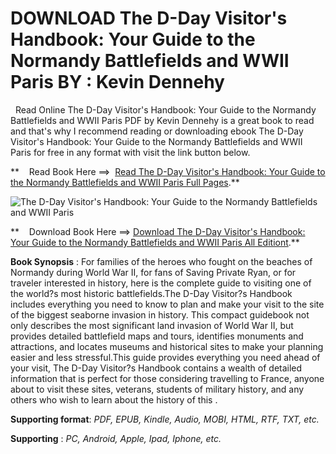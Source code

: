  **DOWNLOAD The D-Day Visitor's Handbook: Your Guide to the Normandy Battlefields and WWII Paris BY : Kevin Dennehy**
====================================================================================================================

  Read Online The D-Day Visitor's Handbook: Your Guide to the Normandy Battlefields and WWII Paris PDF by Kevin Dennehy is a great book to read and that's why I recommend reading or downloading ebook The D-Day Visitor's Handbook: Your Guide to the Normandy Battlefields and WWII Paris for free in any format with visit the link button below.

**    Read Book Here ==>  [Read The D-Day Visitor's Handbook: Your Guide to the Normandy Battlefields and WWII Paris Full Pages](https://goodreadbook.site/?book=1510749497).**

![The D-Day Visitor's Handbook: Your Guide to the Normandy Battlefields and WWII Paris](https://i.gr-assets.com/images/S/compressed.photo.goodreads.com/books/1549839922l/43803287.jpg)

**    Download Book Here ==> [Download The D-Day Visitor's Handbook: Your Guide to the Normandy Battlefields and WWII Paris All Editiont](https://goodreadbook.site/?book=1510749497).**

**Book Synopsis** : For families of the heroes who fought on the beaches of Normandy during World War II, for fans of Saving Private Ryan, or for traveler interested in history, here is the complete guide to visiting one of the world?s most historic battlefields.The D-Day Visitor?s Handbook includes everything you need to know to plan and make your visit to the site of the biggest seaborne invasion in history. This compact guidebook not only describes the most significant land invasion of World War II, but provides detailed battlefield maps and tours, identifies monuments and attractions, and locates museums and historical sites to make your planning easier and less stressful.This guide provides everything you need ahead of your visit, The D-Day Visitor?s Handbook contains a wealth of detailed information that is perfect for those considering travelling to France, anyone about to visit these sites, veterans, students of military history, and any others who wish to learn about the history of this .

**Supporting format**: _PDF, EPUB, Kindle, Audio, MOBI, HTML, RTF, TXT, etc._

**Supporting** : _PC, Android, Apple, Ipad, Iphone, etc._